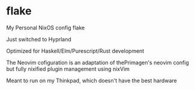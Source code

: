 # flake
My Personal NixOS config flake

Just switched to Hyprland

Optimized for Haskell/Elm/Purescript/Rust development

The Neovim cofiguration is an adaptation of thePrimagen's neovim config but fully nixified plugin management using nixVim

Meant to run on my Thinkpad, which doesn't have the best hardware
